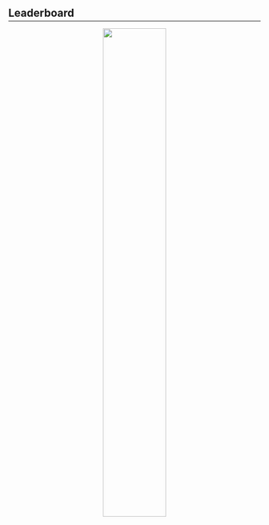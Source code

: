 <h2 style="margin-bottom: -0.7rem;"><b>Leaderboard</b></h2>
<hr class="hr-light"/>

<div align="center">
    <img src="{{ site.url }}/assets/img/2020-2021/classes/advanced/singles-leaderboard.png" style="height: 50%; width: 50%;" alt=""/>
</div>
